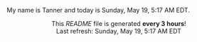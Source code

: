 My name is Tanner and today is Sunday, May 19, 5:17 AM EDT.

<p align="center">This <i>README</i> file is generated <b>every 3 hours</b>!</br>Last refresh: Sunday, May 19, 5:17 AM EDT<br /></p>
